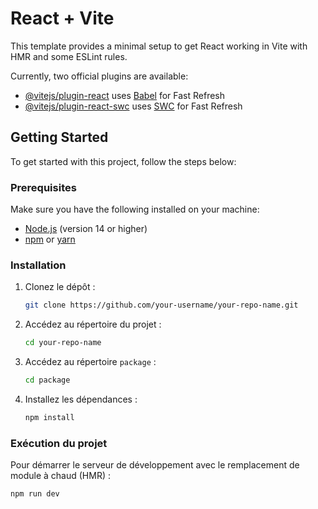 # React + Vite

This template provides a minimal setup to get React working in Vite with HMR and some ESLint rules.

Currently, two official plugins are available:

- [@vitejs/plugin-react](https://github.com/vitejs/vite-plugin-react/blob/main/packages/plugin-react/README.md) uses [Babel](https://babeljs.io/) for Fast Refresh
- [@vitejs/plugin-react-swc](https://github.com/vitejs/vite-plugin-react-swc) uses [SWC](https://swc.rs/) for Fast Refresh

## Getting Started

To get started with this project, follow the steps below:

### Prerequisites

Make sure you have the following installed on your machine:

- [Node.js](https://nodejs.org/) (version 14 or higher)
- [npm](https://www.npmjs.com/) or [yarn](https://yarnpkg.com/)

### Installation

1. Clonez le dépôt :

    ```sh
    git clone https://github.com/your-username/your-repo-name.git
    ```

2. Accédez au répertoire du projet :

    ```sh
    cd your-repo-name
    ```

3. Accédez au répertoire `package` :

    ```sh
    cd package
    ```

4. Installez les dépendances :

    ```sh
    npm install
    ```

### Exécution du projet

Pour démarrer le serveur de développement avec le remplacement de module à chaud (HMR) :

```sh
npm run dev
```

